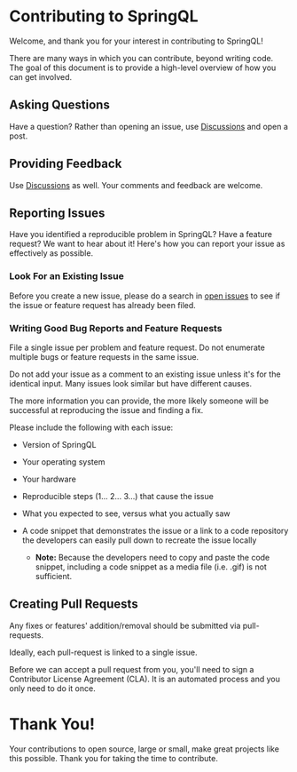 # Contributing to SpringQL

Welcome, and thank you for your interest in contributing to SpringQL!

There are many ways in which you can contribute, beyond writing code. The goal of this document is to provide a high-level overview of how you can get involved.

## Asking Questions

Have a question? Rather than opening an issue, use [Discussions](https://github.com/SpringQL/SpringQL/discussions) and open a post.

## Providing Feedback

Use [Discussions](https://github.com/SpringQL/SpringQL/discussions) as well. Your comments and feedback are welcome.

## Reporting Issues

Have you identified a reproducible problem in SpringQL? Have a feature request? We want to hear about it! Here's how you can report your issue as effectively as possible.

### Look For an Existing Issue

Before you create a new issue, please do a search in [open issues](https://github.com/SpringQL/SpringQL/issues) to see if the issue or feature request has already been filed.

### Writing Good Bug Reports and Feature Requests

File a single issue per problem and feature request. Do not enumerate multiple bugs or feature requests in the same issue.

Do not add your issue as a comment to an existing issue unless it's for the identical input. Many issues look similar but have different causes.

The more information you can provide, the more likely someone will be successful at reproducing the issue and finding a fix.

Please include the following with each issue:

* Version of SpringQL

* Your operating system

* Your hardware

* Reproducible steps (1... 2... 3...) that cause the issue

* What you expected to see, versus what you actually saw

* A code snippet that demonstrates the issue or a link to a code repository the developers can easily pull down to recreate the issue locally

  * **Note:** Because the developers need to copy and paste the code snippet, including a code snippet as a media file (i.e. .gif) is not sufficient.

## Creating Pull Requests

Any fixes or features' addition/removal should be submitted via pull-requests.

Ideally, each pull-request is linked to a single issue.

Before we can accept a pull request from you, you'll need to sign a Contributor License Agreement (CLA). It is an automated process and you only need to do it once.

# Thank You!

Your contributions to open source, large or small, make great projects like this possible. Thank you for taking the time to contribute.

